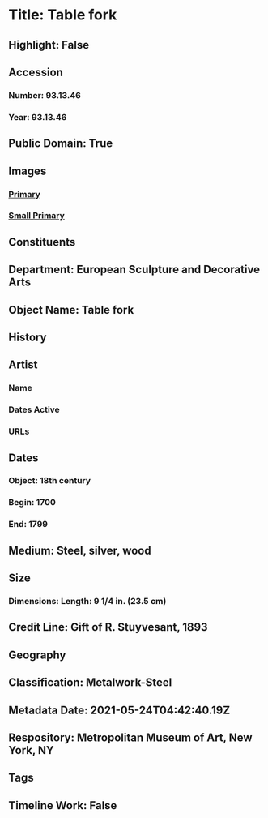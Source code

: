 # Title: Table fork
## Highlight: False
## Accession
### Number: 93.13.46
### Year: 93.13.46
## Public Domain: True
## Images
### [Primary](https://images.metmuseum.org/CRDImages/es/original/DP-21040-115.jpg)
### [Small Primary](https://images.metmuseum.org/CRDImages/es/web-large/DP-21040-115.jpg)
## Constituents
## Department: European Sculpture and Decorative Arts
## Object Name: Table fork
## History
## Artist
### Name
### Dates Active
### URLs
## Dates
### Object: 18th century
### Begin: 1700
### End: 1799
## Medium: Steel, silver, wood
## Size
### Dimensions: Length: 9 1/4 in. (23.5 cm)
## Credit Line: Gift of R. Stuyvesant, 1893
## Geography
## Classification: Metalwork-Steel
## Metadata Date: 2021-05-24T04:42:40.19Z
## Respository: Metropolitan Museum of Art, New York, NY
## Tags
## Timeline Work: False